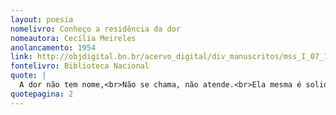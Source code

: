 ```yaml
---
layout: poesia
nomelivro: Conheço a residência da dor
nomeautora: Cecília Meireles
anolancamento: 1954
link: http://objdigital.bn.br/acervo_digital/div_manuscritos/mss_I_07_12_033A_n27/mss_I_07_12_033A_n27.pdf
fontelivro: Biblioteca Nacional
quote: |
  A dor não tem nome,<br>Não se chama, não atende.<br>Ela mesma é solidão:<br>nada mostra, nada pede, não precisa.<br>Vem quando quer.
quotepagina: 2
---
```

